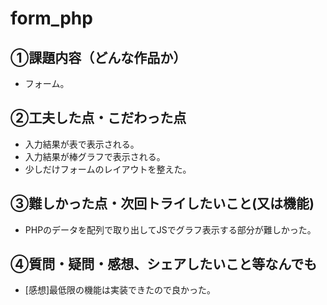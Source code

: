 # form_php
## ①課題内容（どんな作品か）
- フォーム。
## ②工夫した点・こだわった点
- 入力結果が表で表示される。
- 入力結果が棒グラフで表示される。
- 少しだけフォームのレイアウトを整えた。
## ③難しかった点・次回トライしたいこと(又は機能)
- PHPのデータを配列で取り出してJSでグラフ表示する部分が難しかった。
## ④質問・疑問・感想、シェアしたいこと等なんでも
- [感想]最低限の機能は実装できたので良かった。
